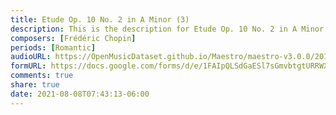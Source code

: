 ```yaml
---
title: Etude Op. 10 No. 2 in A Minor (3)
description: This is the description for Etude Op. 10 No. 2 in A Minor by Frédéric Chopin
composers: [Frédéric Chopin]
periods: [Romantic]
audioURL: https://OpenMusicDataset.github.io/Maestro/maestro-v3.0.0/2017/MIDI-Unprocessed_070_PIANO070_MID--AUDIO-split_07-08-17_Piano-e_1-02_wav--2.midi
formURL: https://docs.google.com/forms/d/e/1FAIpQLSdGaESl7sGmvbtgtURRWXhKzlkPwksk8B8qrRIJmP3gjOVVVQ/viewform
comments: true
share: true
date: 2021-08-08T07:43:13-06:00
---
```

